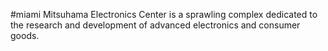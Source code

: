 #miami 
Mitsuhama Electronics Center is a sprawling complex dedicated to the research and development of advanced electronics and consumer goods.